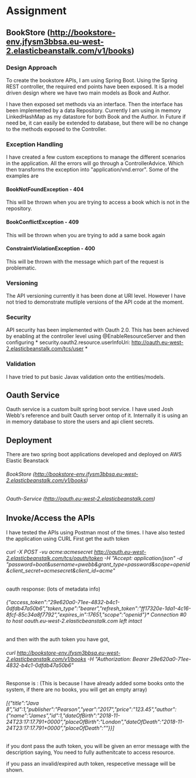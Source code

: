 # Assignment
## BookStore (http://bookstore-env.jfysm3bbsa.eu-west-2.elasticbeanstalk.com/v1/books)
### Design Approach
To create the bookstore APIs, I am using Spring Boot. Using the Spring REST controller, the required end points have been exposed. It is a model driven design where we have two main models as Book and Author.

I have then exposed set methods via an interface. Then the interface has been implemented by a data Repository. Currently I am using in memory LinkedHashMap as my datastore for both Book and the Author. In Future if need be, it can easily be extended to database, but there will be no change to the methods exposed to the Controller. 

### Exception Handling
I have created a few custom exceptions to manage the different scenarios in the application. All the errors will go through a ControllerAdvice. Which then transforms the exception into "application/vnd.error". Some of the examples are

#### BookNotFoundException - 404
This will be thrown when you are trying to access a book which is not in the repository.
#### BookConflictException - 409
This will be thrown when you are trying to add a same book again
#### ConstraintViolationException - 400
This will be thrown with the message which part of the request is problematic.

### Versioning
The API versioning currently it has been done at URI level. However I have not tried to demonstrate mutliple versions of the API code at the moment.

### Security
API security has been implemented with Oauth 2.0. This has been achieved by enabling at the controller level using @EnableResourceServer and then configuring * security.oauth2.resource.userInfoUri: http://oauth.eu-west-2.elasticbeanstalk.com/tcs/user *

### Validation
I have tried to put basic Javax validation onto the entities/models.

## Oauth Service
Oauth service is a custom built spring boot service. I have used Josh Webb's reference and built Oauth server ontop of it. Internally it is using an in memory database to store the users and api client secrets. 

## Deployment
There are two spring boot applications developed and deployed on AWS Elastic Beanstack
###### BookStore (http://bookstore-env.jfysm3bbsa.eu-west-2.elasticbeanstalk.com/v1/books)
###### Oauth-Service (http://oauth.eu-west-2.elasticbeanstalk.com)

## Invoke/Access the APIs

I have tested the APIs using Postman most of the times. I have also tested the application using CURL
First get the auth token
###### curl -X POST -vu acme:acmesecret http://oauth.eu-west-2.elasticbeanstalk.com/tcs/oauth/token -H "Accept: application/json" -d "password=boot&username=pwebb&grant_type=password&scope=openid&client_secret=acmesecret&client_id=acme"

oauth response: (lots of metadata info)
###### {"access_token":"29e620a0-71ee-4832-b4c1-0dfdb47a50b6","token_type":"bearer","refresh_token":"ff17320e-1da1-4c16-8fcf-85c34a8f7792","expires_in":17651,"scope":"openid"}* Connection #0 to host oauth.eu-west-2.elasticbeanstalk.com left intact

and then with the auth token you have got, 
###### curl http://bookstore-env.jfysm3bbsa.eu-west-2.elasticbeanstalk.com/v1/books -H "Authorization: Bearer 29e620a0-71ee-4832-b4c1-0dfdb47a50b6"

Response is : (This is because I have already added some books onto the system, if there are no books, you will get an empty array)

###### [{"title":"Java 8","id":1,"publisher":"Pearson","year":"2017","price":"123.45","author":{"name":"James","id":1,"dateOfBirth":"2018-11-24T23:17:17.791+0000","placeOfBirth":"London","dateOfDeath":"2018-11-24T23:17:17.791+0000","placeOfDeath":""}}]

if you dont pass the auth token, you will be given an error message with the description saying, You need to fully authenitcate to access resource.

if you pass an invalid/expired auth token, respecetive message will be shown.







